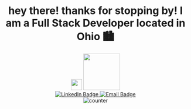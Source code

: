 
<div id="header" align="center">
    <h1>
    hey there! thanks for stopping by!
    I am a Full Stack Developer located in Ohio 🏙️
          </h1>
    <img src="https://media.giphy.com/media/hvRJCLFzcasrR4ia7z/giphy.gif" width="30px"/>

  <img src="https://media.giphy.com/media/RN8FdaB6T1bkkI5n4I/giphy.gif" width="100"/>
  <div id="badges" align="center">
  <a href="https://www.linkedin.com/in/iridian-cisneros-vargas/">
    <img src="https://img.shields.io/badge/LinkedIn-blue?style=for-the-badge&logo=linkedin&logoColor=white" alt="LinkedIn Badge"/>
  </a>
     <a href="mailto:iridian95@email.com">
    <img src="https://img.shields.io/badge/Email-ff69b4?style=for-the-badge&logo=mail.ru&logoColor=white" alt="Email Badge"/>
  </a>
  </div>
    <img src="https://komarev.com/ghpvc/?username=Naidiri1&style=flat-square&color=blue" alt="counter"/>
  
</div>

<!--
**Naidiri1/Naidiri1** is a ✨ _special_ ✨ repository because its `README.md` (this file) appears on your GitHub profile.

Here are some ideas to get you started:

- 🔭 I’m currently working on ...
- 🌱 I’m currently learning ...
- 👯 I’m looking to collaborate on ...
- 🤔 I’m looking for help with ...
- 💬 Ask me about ...
- 📫 How to reach me: ...
- 😄 Pronouns: ...
- ⚡ Fun fact: ...
-->
